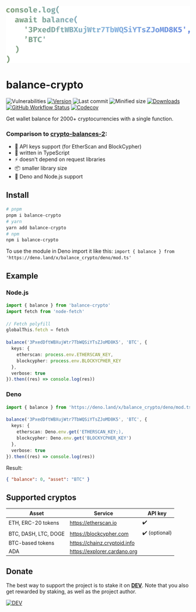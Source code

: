 ![](logo.svg)

# balance-crypto

![Vulnerabilities][vulns-badge-url]
[![Version][v-badge-url]][npm-url]
![Last commit][last-commit-badge-url]
![Minified size][size-badge-url] [![Downloads][dl-badge-url]][npm-url] [![GitHub Workflow Status][gh-actions-img]][github-actions] [![Codecov][cov-badge-url]][cov-url]

Get wallet balance for 2000+ cryptocurrencies with a single function.

### Comparison to [crypto-balances-2](https://github.com/danielheyman/crypto-balances):

- 🔐 API keys support (for EtherScan and BlockCypher)
- 💙 written in TypeScript
- ⚡ doesn't depend on request libraries
- 📦 smaller library size
- 🦕 Deno and Node.js support

## Install

```sh
# pnpm
pnpm i balance-crypto
# yarn
yarn add balance-crypto
# npm
npm i balance-crypto
```

To use the module in Deno import it like this: `import { balance } from 'https://deno.land/x/balance_crypto/deno/mod.ts'`

## Example

### Node.js

```ts
import { balance } from 'balance-crypto'
import fetch from 'node-fetch'

// Fetch polyfill
globalThis.fetch = fetch

balance('3PxedDftWBXujWtr7TbWQSiYTsZJoMD8K5', 'BTC', {
  keys: {
    etherscan: process.env.ETHERSCAN_KEY,
    blockcypher: process.env.BLOCKYCPHER_KEY
  },
  verbose: true
}).then((res) => console.log(res))
```

### Deno

```ts
import { balance } from 'https://deno.land/x/balance_crypto/deno/mod.ts'

balance('3PxedDftWBXujWtr7TbWQSiYTsZJoMD8K5', 'BTC', {
  keys: {
    etherscan: Deno.env.get('ETHERSCAN_KEY;),
    blockcypher: Deno.env.get('BLOCKYCPHER_KEY')
  },
  verbose: true
}).then((res) => console.log(res))
```

Result:

```json
{ "balance": 0, "asset": "BTC" }
```

## Supported cryptos

| Asset                | Service                      | API key       |
| -------------------- | ---------------------------- | ------------- |
| ETH, ERC-20 tokens   | https://etherscan.io         | ✔️            |
| BTC, DASH, LTC, DOGE | https://blockcypher.com      | ✔️ (optional) |
| BTC-based tokens     | https://chainz.cryptoid.info |               |
| ADA                  | https://explorer.cardano.org |               |

## Donate

The best way to support the project is to stake it on [**DEV**](https://stakes.social/0xB6927E8c58fF0dAf9446F52fc499B2f78eB811A3). Note that you also get rewarded by staking, as well as the project author.

[![DEV](https://badge.devprotocol.xyz/0xB6927E8c58fF0dAf9446F52fc499B2f78eB811A3)](https://stakes.social/0xB6927E8c58fF0dAf9446F52fc499B2f78eB811A3)

[vulns-badge-url]: https://img.shields.io/snyk/vulnerabilities/npm/balance-crypto.svg?style=flat-square
[v-badge-url]: https://img.shields.io/npm/v/balance-crypto.svg?style=flat-square
[npm-url]: https://www.npmjs.com/package/balance-crypto
[last-commit-badge-url]: https://img.shields.io/github/last-commit/talentlessguy/balance-crypto.svg?style=flat-square
[size-badge-url]: https://img.shields.io/bundlephobia/min/balance-crypto.svg?style=flat-square
[cov-badge-url]: https://img.shields.io/codecov/c/gh/talentlessguy/balance-crypto?style=flat-square
[cov-url]: https://codecov.io/gh/talentlessguy/balance-crypto
[dl-badge-url]: https://img.shields.io/npm/dt/balance-crypto?style=flat-square
[github-actions]: https://github.com/talentlessguy/balance-crypto/actions
[gh-actions-img]: https://img.shields.io/github/workflow/status/talentlessguy/tinyhttp/CI?style=flat-square
